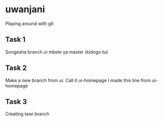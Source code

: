 # uwanjani
Playing around with git 

## Task 1
Songesha branch ui mbele ya master (kidogo tu)

## Task 2
Make a new branch from ui. Call it ui-homepage
I made this line from ui-homepage

## Task 3
Creating tawi branch